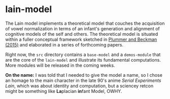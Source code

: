 # lain-model

The Lain model implements a theoretical model that couches the acquisition of vowel normalization in terms of an infant's generation and alignment of cognitive models of the self and others.  The theoretical model is situated
within a fuller conceptual framework sketched in <a href="http://learningtotalk.org/sites/learningtotalk.org/files/publications/PlummerBeckman2015acceptedJPhon.pdf"
title="Socio-indexical Basis">Plummer and Beckman (2015)</a> and elaborated in a series of forthcoming papers.

Right now, the <code>src</code> directory contains a <code>base-model</code> and a <code>demos-module</code> that are the core of the <code>lain-model</code> and illustrate its fundamental computations.  More modules will be released in the coming weeks.   

<b>On the name:</b> I was told that I needed to give the model a name, so I chose an homage to the main character in the late 90's anime <em>Serial Experiments Lain</em>, which was about identity and computation, but a sciencey retcon might be something like <b>La</b>placian <b>in</b>fant Model, OWHY.


